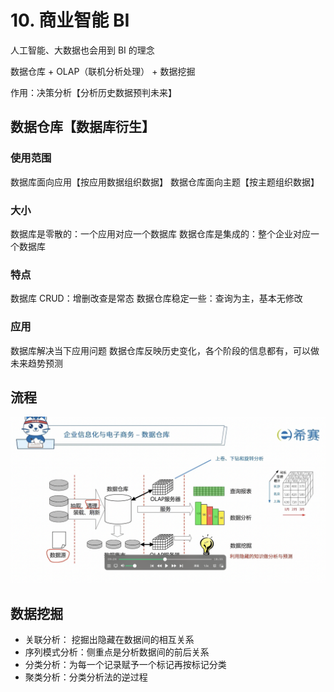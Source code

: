 # 10. 商业智能 BI

人工智能、大数据也会用到 BI 的理念

数据仓库 + OLAP（联机分析处理） + 数据挖掘

作用：决策分析【分析历史数据预判未来】

## 数据仓库【数据库衍生】

### 使用范围

数据库面向应用【按应用数据组织数据】
数据仓库面向主题【按主题组织数据】

### 大小

数据库是零散的：一个应用对应一个数据库
数据仓库是集成的：整个企业对应一个数据库

### 特点

数据库 CRUD：增删改查是常态
数据仓库稳定一些：查询为主，基本无修改

### 应用

数据库解决当下应用问题
数据仓库反映历史变化，各个阶段的信息都有，可以做未来趋势预测

## 流程

<img src="/picture/软考/商业智能BI流程.png" />

## 数据挖掘

- 关联分析： 挖掘出隐藏在数据间的相互关系
- 序列模式分析：侧重点是分析数据间的前后关系
- 分类分析：为每一个记录赋予一个标记再按标记分类
- 聚类分析：分类分析法的逆过程
